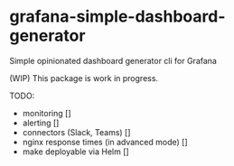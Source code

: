 # grafana-simple-dashboard-generator
Simple opinionated dashboard generator cli for Grafana

(WIP) This package is work in progress.

TODO:

- monitoring []
- alerting []
- connectors (Slack, Teams) []
- nginx response times (in advanced mode) []
- make deployable via Helm []